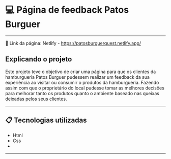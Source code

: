# :computer: Página de feedback Patos Burguer
---
:link: Link da página:
Netlify - https://patosburguerquest.netlify.app/

## Explicando o projeto

Este projeto teve o objetivo de criar uma página para que os clientes da hamburgueria Patos Burguer pudessem realizar um feedback da sua experiência ao visitar ou consumir o produtos da hamburgueria. Fazendo assim com que o proprietário do local pudesse tomar as melhores decisões para melhorar tanto os produtos quanto o ambiente baseado nas queixas deixadas pelos seus clientes.

---
## :clipboard: Tecnologias utilizadas
- Html
- Css
- 
---
